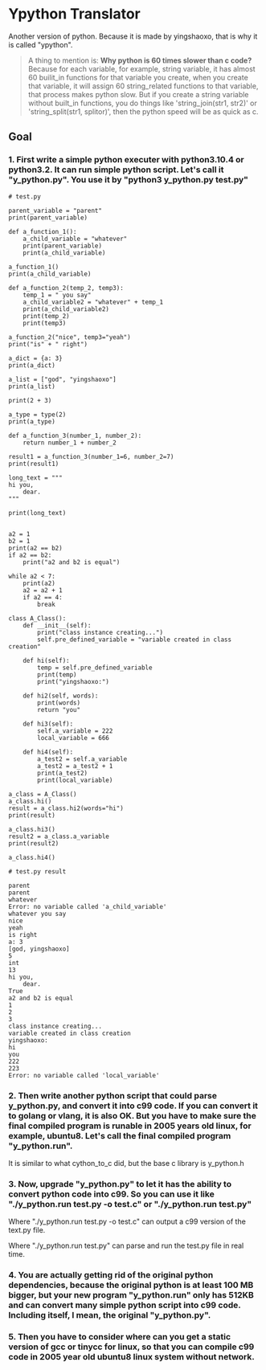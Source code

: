 # Ypython Translator

Another version of python. Because it is made by yingshaoxo, that is why it is called "ypython".

> A thing to mention is: **Why python is 60 times slower than c code?** Because for each variable, for example, string variable, it has almost 60 builit_in functions for that variable you create, when you create that variable, it will assign 60 string_related functions to that variable, that process makes python slow. But if you create a string variable without built_in functions, you do things like 'string_join(str1, str2)' or 'string_split(str1, splitor)', then the python speed will be as quick as c.

## Goal
### 1. First write a simple python executer with python3.10.4 or python3.2. It can run simple python script. Let's call it "y_python.py". You use it by "python3 y_python.py test.py"
```
# test.py

parent_variable = "parent"
print(parent_variable)

def a_function_1():
    a_child_variable = "whatever"
    print(parent_variable)
    print(a_child_variable)

a_function_1()
print(a_child_variable)

def a_function_2(temp_2, temp3):
    temp_1 = " you say"
    a_child_variable2 = "whatever" + temp_1
    print(a_child_variable2)
    print(temp_2)
    print(temp3)

a_function_2("nice", temp3="yeah")
print("is" + " right")

a_dict = {a: 3}
print(a_dict)

a_list = ["god", "yingshaoxo"]
print(a_list)

print(2 + 3)

a_type = type(2)
print(a_type)

def a_function_3(number_1, number_2):
    return number_1 + number_2

result1 = a_function_3(number_1=6, number_2=7)
print(result1)

long_text = """
hi you,
    dear.
"""

print(long_text)


a2 = 1
b2 = 1
print(a2 == b2)
if a2 == b2:
    print("a2 and b2 is equal")

while a2 < 7:
    print(a2)
    a2 = a2 + 1
    if a2 == 4:
        break

class A_Class():
    def __init__(self):
        print("class instance creating...")
        self.pre_defined_variable = "variable created in class creation"

    def hi(self):
        temp = self.pre_defined_variable
        print(temp)
        print("yingshaoxo:")

    def hi2(self, words):
        print(words)
        return "you"

    def hi3(self):
        self.a_variable = 222
        local_variable = 666

    def hi4(self):
        a_test2 = self.a_variable
        a_test2 = a_test2 + 1
        print(a_test2)
        print(local_variable)

a_class = A_Class()
a_class.hi()
result = a_class.hi2(words="hi")
print(result)

a_class.hi3()
result2 = a_class.a_variable
print(result2)

a_class.hi4()
```

```
# test.py result

parent
parent
whatever
Error: no variable called 'a_child_variable'
whatever you say
nice
yeah
is right
a: 3
[god, yingshaoxo]
5
int
13
hi you,
    dear.
True
a2 and b2 is equal
1
2
3
class instance creating...
variable created in class creation
yingshaoxo:
hi
you
222
223
Error: no variable called 'local_variable'
```

### 2. Then write another python script that could parse y_python.py, and convert it into c99 code. If you can convert it to golang or vlang, it is also OK. But you have to make sure the final compiled program is runable in 2005 years old linux, for example, ubuntu8. Let's call the final compiled program "y_python.run".

It is similar to what cython_to_c did, but the base c library is y_python.h

### 3. Now, upgrade "y_python.py" to let it has the ability to convert python code into c99. So you can use it like "./y_python.run test.py -o test.c" or "./y_python.run test.py"

Where "./y_python.run test.py -o test.c" can output a c99 version of the text.py file.

Where "./y_python.run test.py" can parse and run the test.py file in real time.

### 4. You are actually getting rid of the original python dependencies, because the original python is at least 100 MB bigger, but your new program "y_python.run" only has 512KB and can convert many simple python script into c99 code. Including itself, I mean, the original "y_python.py".

### 5. Then you have to consider where can you get a static version of gcc or tinycc for linux, so that you can compile c99 code in 2005 year old ubuntu8 linux system without network.
